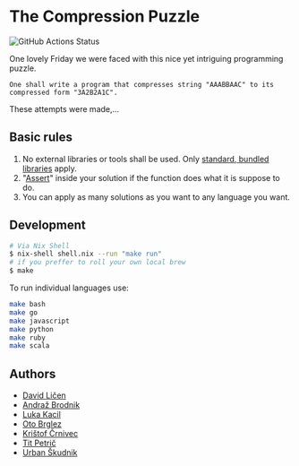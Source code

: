 # The Compression Puzzle

![GitHub Actions Status](https://github.com/otobrglez/compression-puzzle/actions/workflows/test.yml/badge.svg)

One lovely Friday we were faced with this nice yet intriguing programming puzzle.

```
One shall write a program that compresses string "AAABBAAC" to its compressed form "3A2B2A1C".
```

These attempts were made,...

## Basic rules

1. No external libraries or tools shall be used. Only [standard, bundled libraries](https://en.wikipedia.org/wiki/Standard_library) apply.
2. "[Assert](https://en.wikipedia.org/wiki/Assertion_(software_development))" inside your solution if the function does what it is suppose to do.
3. You can apply as many solutions as you want to any language you want.

## Development

```bash
# Via Nix Shell
$ nix-shell shell.nix --run "make run"
# if you preffer to roll your own local brew
$ make
```

To run individual languages use:

```bash
make bash
make go
make javascript
make python
make ruby
make scala
```

## Authors

- [David Ličen](https://github.com/davision)
- [Andraž Brodnik](http://github.com/brodul)
- [Luka Kacil](https://github.com/lknix)
- [Oto Brglez](https://github.com/otobrglez)
- [Krištof Črnivec](https://github.com/MrChriss)
- [Tit Petrič](https://github.com/titpetric)
- [Urban Škudnik](https://github.com/uskudnik)
